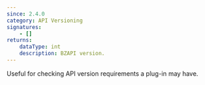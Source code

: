 ```yaml
---
since: 2.4.0
category: API Versioning
signatures:
    - []
returns:
    dataType: int
    description: BZAPI version.
---
```


Useful for checking API version requirements a plug-in may have.
